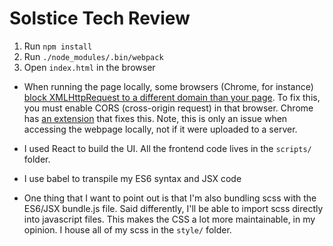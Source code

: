 # Solstice Tech Review

1. Run `npm install`
2. Run `./node_modules/.bin/webpack`
3. Open `index.html` in the browser
  * When running the page locally, some browsers (Chrome, for instance) [block XMLHttpRequest to a different domain than your page](https://stackoverflow.com/questions/20035101/no-access-control-allow-origin-header-is-present-on-the-requested-resource). To fix this, you must enable CORS (cross-origin request) in that browser. Chrome has [an extension](https://chrome.google.com/webstore/detail/allow-control-allow-origi/nlfbmbojpeacfghkpbjhddihlkkiljbi?hl=en-US) that fixes this. Note, this is only an issue when accessing the webpage locally, not if it were uploaded to a server.

* I used React to build the UI. All the frontend code lives in the `scripts/` folder.
* I use babel to transpile my ES6 syntax and JSX code
* One thing that I want to point out is that I'm also bundling scss with the ES6/JSX bundle.js file. Said differently, I'll be able to import scss directly into javascript files. This makes the CSS a lot more maintainable, in my opinion. I house all of my scss in the `style/` folder.
